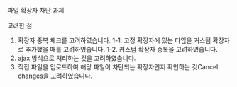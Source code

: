 파일 확장자 차단 과제

고려한 점

1. 확장자 중복 체크를 고려하였습니다. 
  1-1. 고정 확장자에 있는 타입을 커스텀 확장자로 추가했을 때를 고려하였습니다.
 	1-2. 커스텀 확장자 중복을 고려하였습니다.
2. ajax 방식으로 처리하는 것을 고려하였습니다.
3. 직접 파일을 업로드하여 해당 파일이 차단되는 확장자인지 확인하는 것Cancel changes을 고려하였습니다.
